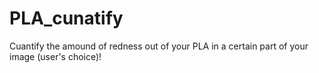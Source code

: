 # PLA_cunatify
Cuantify the amound of redness out of your PLA in a certain part of your image (user's choice)!
